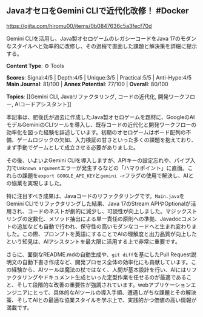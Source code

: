 ## JavaオセロをGemini CLIで近代化改修！ #Docker

https://qiita.com/hiromu00/items/0b0847636c5a3fecf70d

Gemini CLIを活用し、Java製オセロゲームのレガシーコードをJava 17のモダンなスタイルへと効率的に改修し、その過程で直面した課題と解決策を詳細に提示する。

**Content Type**: ⚙️ Tools

**Scores**: Signal:4/5 | Depth:4/5 | Unique:3/5 | Practical:5/5 | Anti-Hype:4/5
**Main Journal**: 81/100 | **Annex Potential**: 77/100 | **Overall**: 80/100

**Topics**: [[Gemini CLI, Javaリファクタリング, コードの近代化, 開発ワークフロー, AIコードアシスタント]]

本記事は、肥後氏が過去に作成したJava製オセロゲームを題材に、GoogleのAIモデルGeminiのCLIツールを導入し、既存コードの近代化と開発ワークフローの効率化を図った経験を詳述しています。初期のオセロゲームはボード配列の不備、ゲームロジックの欠如、入力検証の甘さといった多くの課題を抱えており、まず手動でゲームとして成立させる必要がありました。

その後、いよいよGemini CLIを導入しますが、APIキーの設定忘れや、パイプ入力で`Unknown argument`エラーが発生するなどの「ハマりポイント」に直面。これらの課題を`export GOOGLE_API_KEY`と`gemini -r`フラグの使用で解決し、AIとの協業を実現しました。

特に注目すべき成果は、Javaコードのリファクタリングです。`Main.java`をGemini CLIでリファクタリングした結果、Java 17のStream APIやOptionalが活用され、コードのネストが劇的に減少し、可読性が向上しました。マジックストリングの定数化、メソッド抽出による単一責任の原則への準拠、Javadocコメントの追加なども自動で行われ、保守性の高いモダンなコードへと生まれ変わりました。この際、プロンプトを英語にすることでAIの理解度と出力品質が向上したという知見は、AIアシスタントを最大限に活用する上で非常に重要です。

さらに、面倒なREADME.mdの自動生成や、`git diff`を基にしたPull Request説明文の自動下書き作成など、開発プロセス全体の効率化にも貢献しています。この経験から、AIツールは魔法の杖ではなく、人間が基本設計を行い、AIにはリファクタリングやドキュメント生成といった定型作業を任せるのが最適であること、そして段階的な改善の重要性が強調されています。webアプリケーションエンジニアにとって、具体的なAIツールの導入手順、遭遇しがちな課題とその解決策、そしてAIとの最適な協業スタイルを学ぶ上で、実践的かつ価値の高い情報が満載です。